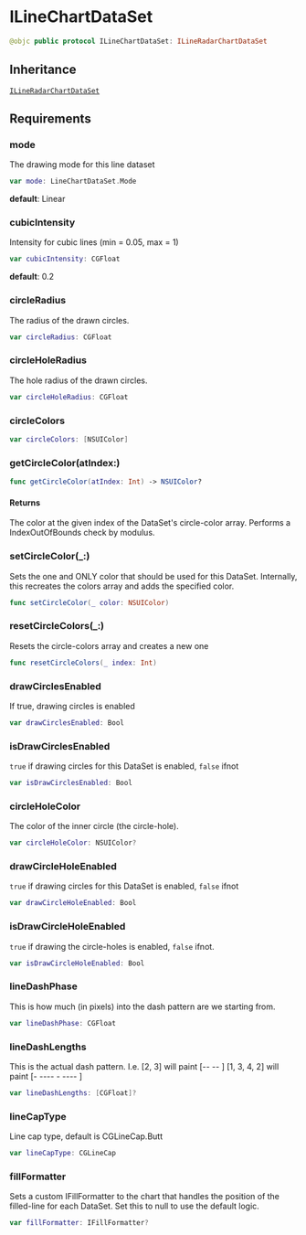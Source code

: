 # ILineChartDataSet

``` swift
@objc public protocol ILineChartDataSet: ILineRadarChartDataSet
```

## Inheritance

[`ILineRadarChartDataSet`](/ILineRadarChartDataSet)

## Requirements

### mode

The drawing mode for this line dataset

``` swift
var mode: LineChartDataSet.Mode
```

**default**: Linear

### cubicIntensity

Intensity for cubic lines (min = 0.05, max = 1)

``` swift
var cubicIntensity: CGFloat
```

**default**: 0.2

### circleRadius

The radius of the drawn circles.

``` swift
var circleRadius: CGFloat
```

### circleHoleRadius

The hole radius of the drawn circles.

``` swift
var circleHoleRadius: CGFloat
```

### circleColors

``` swift
var circleColors: [NSUIColor]
```

### getCircleColor(atIndex:​)

``` swift
func getCircleColor(atIndex: Int) -> NSUIColor?
```

#### Returns

The color at the given index of the DataSet's circle-color array. Performs a IndexOutOfBounds check by modulus.

### setCircleColor(\_:​)

Sets the one and ONLY color that should be used for this DataSet.
Internally, this recreates the colors array and adds the specified color.

``` swift
func setCircleColor(_ color: NSUIColor)
```

### resetCircleColors(\_:​)

Resets the circle-colors array and creates a new one

``` swift
func resetCircleColors(_ index: Int)
```

### drawCirclesEnabled

If true, drawing circles is enabled

``` swift
var drawCirclesEnabled: Bool
```

### isDrawCirclesEnabled

`true` if drawing circles for this DataSet is enabled, `false` ifnot

``` swift
var isDrawCirclesEnabled: Bool
```

### circleHoleColor

The color of the inner circle (the circle-hole).

``` swift
var circleHoleColor: NSUIColor?
```

### drawCircleHoleEnabled

`true` if drawing circles for this DataSet is enabled, `false` ifnot

``` swift
var drawCircleHoleEnabled: Bool
```

### isDrawCircleHoleEnabled

`true` if drawing the circle-holes is enabled, `false` ifnot.

``` swift
var isDrawCircleHoleEnabled: Bool
```

### lineDashPhase

This is how much (in pixels) into the dash pattern are we starting from.

``` swift
var lineDashPhase: CGFloat
```

### lineDashLengths

This is the actual dash pattern.
I.e. \[2, 3\] will paint \[--   --   \]
\[1, 3, 4, 2\] will paint \[-   ----  -   ----  \]

``` swift
var lineDashLengths: [CGFloat]?
```

### lineCapType

Line cap type, default is CGLineCap.Butt

``` swift
var lineCapType: CGLineCap
```

### fillFormatter

Sets a custom IFillFormatter to the chart that handles the position of the filled-line for each DataSet. Set this to null to use the default logic.

``` swift
var fillFormatter: IFillFormatter?
```
